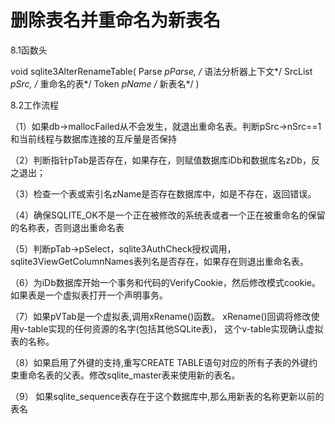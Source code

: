 # 删除表名并重命名为新表名
8.1函数头

void sqlite3AlterRenameTable(
  Parse *pParse,            /* 语法分析器上下文*/
  SrcList *pSrc,            /* 重命名的表*/
  Token *pName              /* 新表名*/
)

8.2工作流程

（1）如果db->mallocFailed从不会发生，就退出重命名表。判断pSrc->nSrc==1和当前线程与数据库连接的互斥量是否保持

（2）判断指针pTab是否存在，如果存在，则赋值数据库iDb和数据库名zDb，反之退出；

（3）检查一个表或索引名zName是否存在数据库中，如是不存在，返回错误。

（4）确保SQLITE_OK不是一个正在被修改的系统表或者一个正在被重命名的保留的名称表，否则退出重命名表

（5）判断pTab->pSelect，sqlite3AuthCheck授权调用，sqlite3ViewGetColumnNames表列名是否存在，如果存在则退出重命名表。

（6）为iDb数据库开始一个事务和代码的VerifyCookie，然后修改模式cookie。
如果表是一个虚拟表打开一个声明事务。

（7）如果pVTab是一个虚拟表,调用xRename()函数。 xRename()回调将修改使用v-table实现的任何资源的名字(包括其他SQLite表)， 这个v-table实现确认虚拟表的名称。

（8）如果启用了外键的支持,重写CREATE TABLE语句对应的所有子表的外键约束重命名表的父表。修改sqlite_master表来使用新的表名。

（9）	如果sqlite_sequence表存在于这个数据库中,那么用新表的名称更新以前的表名
